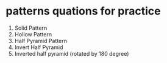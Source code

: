 # patterns quations for practice

1. Solid Pattern
2. Hollow Pattern
3. Half Pyramid Pattern
4. Invert Half Pyramid
5. Inverted half pyramid (rotated by 180 degree)

